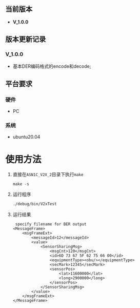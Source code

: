 ## 当前版本

- **V_1.0.0**

## 版本更新记录

### V_1.0.0

* 基本DER编码格式的encode和decode;

## 平台要求

### 硬件

- PC

### 系统

- ubuntu20.04

# 使用方法

1. 直接在`ASN1C_V2X_2`目录下执行`make`
   ```shell
   make -s
   ```
2. 运行程序
   ```bash
   ./debug/bin/V2xTest
   ```
3. 运行结果
   ```
    specify filename for BER output
   <MessageFrame>
       <msgFrameExt>
           <messageId>12</messageId>
           <value>
               <SensorSharingMsg>
                   <msgCnt>120</msgCnt>
                   <id>6D 73 67 5F 62 75 66 00</id>
                   <equipmentType><obu/></equipmentType>
                   <secMark>12345</secMark>
                   <sensorPos>
                       <lat>11600000</lat>
                       <long>2900000</long>
                   </sensorPos>
               </SensorSharingMsg>
           </value>
       </msgFrameExt>
   </MessageFrame>
   ```
